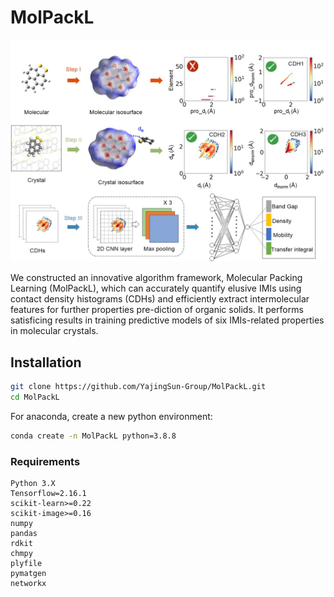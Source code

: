 # MolPackL

![demo](/demo.jpg "Scheme")

We constructed an innovative algorithm framework, Molecular Packing Learning (MolPackL), which can accurately quantify elusive IMIs using contact density histograms (CDHs) and efficiently extract intermolecular features for further properties pre-diction of organic solids. It performs satisficing results in training predictive models of six IMIs-related properties in molecular crystals.

## Installation

```sh
git clone https://github.com/YajingSun-Group/MolPackL.git
cd MolPackL
```

For anaconda, create a new python environment:

```sh
conda create -n MolPackL python=3.8.8
```
### Requirements
```
Python 3.X
Tensorflow=2.16.1
scikit-learn>=0.22
scikit-image>=0.16
numpy
pandas
rdkit
chmpy
plyfile
pymatgen
networkx
```





